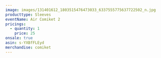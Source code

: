 ```yaml
---
image: images/131401612_1803515476473033_6337555775637722502_n.jpg
producttype: Sleeves
eventName: Air Comiket 2
pricings:
  - quantity: 1
    price: 25
onsale: true
asin: s-YXBfFLEyd
merchandise: comiket
---
```

